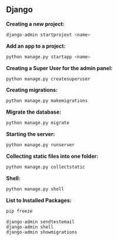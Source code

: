 ## Django


**Creating a new project:**
```python
django-admin startprojext <name>
```

**Add an app to a project:**
```python
python manage.py startapp <name>
```

**Creating a Super User for the admin panel:**
```python
python manage.py createsuperuser
```

**Creating migrations:**
```python
python manage.py makemigrations
```

**Migrate the database:**
```python
python manage.py migrate
```

**Starting the server:**
```python
python manage.py runserver
```

**Collecting static files into one folder:**
```python
python manage.py collectstatic
```

**Shell:**
```python
python manage.py shell
```

**List to Installed Packages:**
```python
pip freeze
```

```
django-admin sendtestemail
django-admin shell
django-admin showmigrations
```